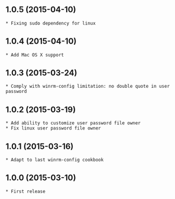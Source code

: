 1.0.5 (2015-04-10)
-----
    * Fixing sudo dependency for linux

1.0.4 (2015-04-10)
-----
    * Add Mac OS X support

1.0.3 (2015-03-24)
-----
    * Comply with winrm-config limitation: no double quote in user password

1.0.2 (2015-03-19)
-----
    * Add ability to customize user password file owner
    * Fix linux user password file owner

1.0.1 (2015-03-16)
-----
    * Adapt to last winrm-config cookbook

1.0.0 (2015-03-10)
-----
    * First release
